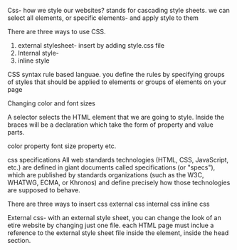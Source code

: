 Css- how we style our websites?
stands for cascading style sheets.
we can select all elements, or specific elements- and apply style to them

There are three ways to use CSS.
1. external stylesheet- insert by adding style.css file
2. Internal style-
3. inline style

CSS syntax 
rule based languae. you define the rules by specifying groups of styles that should be applied to elements or groups of elements on your page

Changing color and font sizes

A selector selects the HTML element that we are going to style. Inside the braces will be a declaration which take the form of property and value parts.

color property
font size property etc.

css specifications
All web standards technologies (HTML, CSS, JavaScript, etc.) are defined in giant documents called specifications (or "specs"), which are published by standards organizations (such as the W3C, WHATWG, ECMA, or Khronos) and define precisely how those technologies are supposed to behave.

There are three ways to insert css
external css
internal css
inline css


External css- with an external style sheet, you can change the look of an etire website by changing just one file.
each HTML page must inclue a reference to the external style sheet file inside the <link> element, inside the head section.

